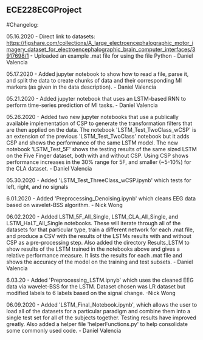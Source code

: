 ## ECE228ECGProject

#Changelog:

05.16.2020 - Direct link to datasets: https://figshare.com/collections/A_large_electroencephalographic_motor_imagery_dataset_for_electroencephalographic_brain_computer_interfaces/3917698/1 - Uploaded an example .mat file for using the file Python - Daniel Valencia

05.17.2020 - Added jupyter notebook to show how to read a file, parse it, and split the data to create chunks of data and their corresponding MI markers (as given in the data description). - Daniel Valencia

05.21.2020 - Added jupyter notebook that uses an LSTM-based RNN to perform time-series prediction of MI tasks. - Daniel Valencia

05.26.2020 - Added two new jupyter notebooks that use a publically available implementation of CSP to generate the transformation filters that are then applied on the data. The notebook 'LSTM_Test_TwoClass_wCSP' is an extension of the previous 'LSTM_Test_TwoClass' notebook but it adds CSP and shows the performance of the same LSTM model. The new notebook 'LSTM_Test_5F' shows the testing results of the same sized LSTM on the Five Finger dataset, both with and without CSP. Using CSP shows performance increases in the 30% range for 5F, and smaller (~5-10%) for the CLA dataset. - Daniel Valencia

05.30.2020 - Added 'LSTM_Test_ThreeClass_wCSP.ipynb' which tests for left, right, and no signals

6.01.2020  - Added 'Preprocessing_Denoising.ipynb' which cleans EEG data based on wavelet-BSS algorithm. - Nick Wong

06.02.2020 - Added LSTM_5F_All_Single, LSTM_CLA_All_Single, and LSTM_HaLT_All_Single notebooks. These will iterate through all of the datasets for that particular type, train a different network for each .mat file, and produce a CSV with the results of the LSTMs results with and without CSP as a pre-processing step. Also added the directory Results_LSTM to show results of the LSTM trained in the notebooks above and gives a relative performance measure. It lists the results for each .mat file and shows the accuracy of the model on the training and test subsets. - Daniel Valencia

6.03.20  - Added 'Preprocessing_LSTM.ipnyb' which uses the cleaned EEG data via wavelet-BSS for the LSTM.  Dataset chosen was LR dataset but modified labels to 6 labels based on the signal change.  -Nick Wong

06.09.2020 - Added 'LSTM_Final_Notebook.ipynb', which allows the user to load all of the datasets for a particular paradigm and combine them into a single test set for all of the subjects together. Testing results have improved greatly. Also added a helper file 'helperFunctions.py' to help consolidate some commonly used code. - Daniel Valencia